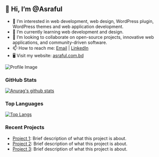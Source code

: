 ## 👋 Hi, I’m @Asraful

- 👀 I’m interested in web development, web design, WordPress plugin, WordPress themes and web application development.
- 🌱 I’m currently learning web development and design.
- 💞️ I’m looking to collaborate on open-source projects, innovative web applications, and community-driven software.
- 📫 How to reach me: [Email](mailto:info@asraful.com.bd) | [LinkedIn](https://www.linkedin.com/in/md-asraful-islam-69618a242)
- 🖥️ Visit my website: [asraful.com.bd](https://asraful.com.bd/)

![Profile Image](https://avatars.githubusercontent.com/u/82308001?v=4)

### GitHub Stats
[![Anurag's github stats](https://github-readme-stats.vercel.app/api?username=AsrafulDev&show_icons=true&theme=dark)](https://github.com/AsrafulDev/github-readme-stats)

### Top Languages
[![Top Langs](https://github-readme-stats.vercel.app/api/top-langs/?username=AsrafulDev&layout=compact&theme=dark)](https://github.com/AsrafulDev/github-readme-stats)

### Recent Projects
- [Project 1](https://github.com/AsrafulDev/simple-web-design): Brief description of what this project is about.
- [Project 2](https://github.com/AsrafulDev/word-typing-game): Brief description of what this project is about.
- [Project 3](https://github.com/AsrafulDev/hbs): Brief description of what this project is about.

<!---
AsrafulDev/AsrafulDev is a ✨ special ✨ repository because its `README.md` (this file) appears on your GitHub profile.
You can click the Preview link to take a look at your changes.
--->
